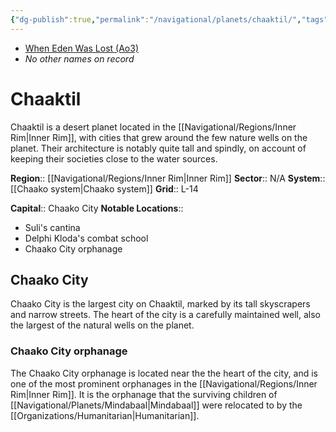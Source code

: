 ```yaml
---
{"dg-publish":true,"permalink":"/navigational/planets/chaaktil/","tags":["map","planet","unfinished"],"noteIcon":"saber1"}
---
```


- [When Eden Was Lost (Ao3)](https://archiveofourown.org/works/19334440)
- *No other names on record*
# Chaaktil

Chaaktil is a desert planet located in the [[Navigational/Regions/Inner Rim\|Inner Rim]], with cities that grew around the few nature wells on the planet. Their architecture is notably quite tall and spindly, on account of keeping their societies close to the water sources. 

**Region**::  [[Navigational/Regions/Inner Rim\|Inner Rim]]
**Sector**::  N/A
**System**::  [[Chaako system\|Chaako system]]
**Grid**::  L-14

**Capital**::  Chaako City
**Notable Locations**::
- Suli's cantina 
- Delphi Kloda's combat school 
- Chaako City orphanage

## Chaako City

Chaako City is the largest city on Chaaktil, marked by its tall skyscrapers and narrow streets. The heart of the city is a carefully maintained well, also the largest of the natural wells on the planet.  

### Chaako City orphanage 

The Chaako City orphanage is located near the the heart of the city, and is one of the most prominent orphanages in the [[Navigational/Regions/Inner Rim\|Inner Rim]]. It is the orphanage that the surviving children of [[Navigational/Planets/Mindabaal\|Mindabaal]] were relocated to by the [[Organizations/Humanitarian\|Humanitarian]].
